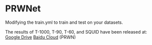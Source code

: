 # PRWNet

Modifying the train.yml to train and test on your datasets.

The results of T-1000, T-90, T-60, and SQUID have been released at:
[Google Drive](https://drive.google.com/file/d/1wKgbyTIm8vBkcSV0841RdGdkXsDVwL-_/view?usp=sharing)
[Baidu Cloud](https://pan.baidu.com/s/1Q3wR5iiixrDNv9DDoIpRGQ)   (PRWN)
